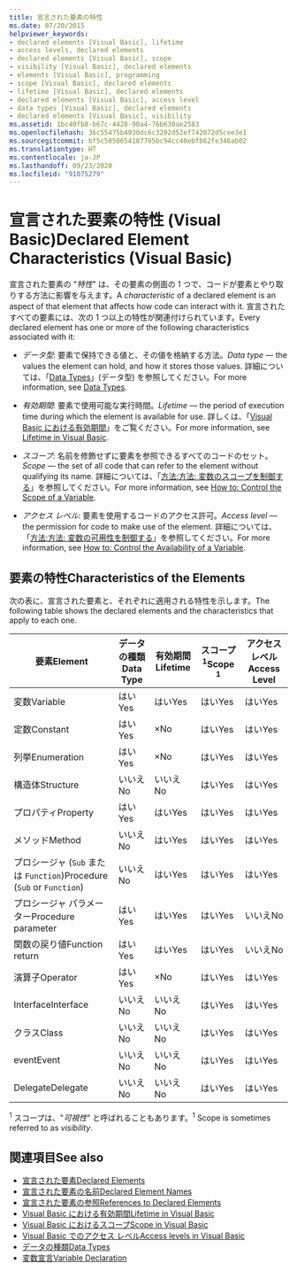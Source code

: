 ```yaml
---
title: 宣言された要素の特性
ms.date: 07/20/2015
helpviewer_keywords:
- declared elements [Visual Basic], lifetime
- access levels, declared elements
- declared elements [Visual Basic], scope
- visibility [Visual Basic], declared elements
- elements [Visual Basic], programming
- scope [Visual Basic], declared elements
- lifetime [Visual Basic], declared elements
- declared elements [Visual Basic], access level
- data types [Visual Basic], declared elements
- declared elements [Visual Basic], visibility
ms.assetid: 1bc40fb8-b67c-4428-90a4-76b630ae2583
ms.openlocfilehash: 36c55475b4930dc6c3202d52ef742072d5cee3e1
ms.sourcegitcommit: bf5c5850654187705bc94cc40ebfb62fe346ab02
ms.translationtype: HT
ms.contentlocale: ja-JP
ms.lasthandoff: 09/23/2020
ms.locfileid: "91075279"
---
```

# <a name="declared-element-characteristics-visual-basic"></a><span data-ttu-id="3e03e-102">宣言された要素の特性 (Visual Basic)</span><span class="sxs-lookup"><span data-stu-id="3e03e-102">Declared Element Characteristics (Visual Basic)</span></span>

<span data-ttu-id="3e03e-103">宣言された要素の "*特性*" は、その要素の側面の 1 つで、コードが要素とやり取りする方法に影響を与えます。</span><span class="sxs-lookup"><span data-stu-id="3e03e-103">A *characteristic* of a declared element is an aspect of that element that affects how code can interact with it.</span></span> <span data-ttu-id="3e03e-104">宣言されたすべての要素には、次の 1 つ以上の特性が関連付けられています。</span><span class="sxs-lookup"><span data-stu-id="3e03e-104">Every declared element has one or more of the following characteristics associated with it:</span></span>  
  
- <span data-ttu-id="3e03e-105">*データ型*: 要素で保持できる値と、その値を格納する方法。</span><span class="sxs-lookup"><span data-stu-id="3e03e-105">*Data type* — the values the element can hold, and how it stores those values.</span></span> <span data-ttu-id="3e03e-106">詳細については、「[Data Types](../../../language-reference/data-types/index.md)」(データ型) を参照してください。</span><span class="sxs-lookup"><span data-stu-id="3e03e-106">For more information, see [Data Types](../../../language-reference/data-types/index.md).</span></span>  
  
- <span data-ttu-id="3e03e-107">*有効期間*: 要素で使用可能な実行時間。</span><span class="sxs-lookup"><span data-stu-id="3e03e-107">*Lifetime* — the period of execution time during which the element is available for use.</span></span> <span data-ttu-id="3e03e-108">詳しくは、「[Visual Basic における有効期間](lifetime.md)」をご覧ください。</span><span class="sxs-lookup"><span data-stu-id="3e03e-108">For more information, see [Lifetime in Visual Basic](lifetime.md).</span></span>  
  
- <span data-ttu-id="3e03e-109">*スコープ*: 名前を修飾せずに要素を参照できるすべてのコードのセット。</span><span class="sxs-lookup"><span data-stu-id="3e03e-109">*Scope* — the set of all code that can refer to the element without qualifying its name.</span></span> <span data-ttu-id="3e03e-110">詳細については、「[方法:方法: 変数のスコープを制御する](how-to-control-the-scope-of-a-variable.md)」を参照してください。</span><span class="sxs-lookup"><span data-stu-id="3e03e-110">For more information, see [How to: Control the Scope of a Variable](how-to-control-the-scope-of-a-variable.md).</span></span>  
  
- <span data-ttu-id="3e03e-111">*アクセス レベル*: 要素を使用するコードのアクセス許可。</span><span class="sxs-lookup"><span data-stu-id="3e03e-111">*Access level* — the permission for code to make use of the element.</span></span> <span data-ttu-id="3e03e-112">詳細については、「[方法:方法: 変数の可用性を制御する](how-to-control-the-availability-of-a-variable.md)」を参照してください。</span><span class="sxs-lookup"><span data-stu-id="3e03e-112">For more information, see [How to: Control the Availability of a Variable](how-to-control-the-availability-of-a-variable.md).</span></span>  
  
## <a name="characteristics-of-the-elements"></a><span data-ttu-id="3e03e-113">要素の特性</span><span class="sxs-lookup"><span data-stu-id="3e03e-113">Characteristics of the Elements</span></span>  

 <span data-ttu-id="3e03e-114">次の表に、宣言された要素と、それぞれに適用される特性を示します。</span><span class="sxs-lookup"><span data-stu-id="3e03e-114">The following table shows the declared elements and the characteristics that apply to each one.</span></span>  
  
|<span data-ttu-id="3e03e-115">要素</span><span class="sxs-lookup"><span data-stu-id="3e03e-115">Element</span></span>|<span data-ttu-id="3e03e-116">データの種類</span><span class="sxs-lookup"><span data-stu-id="3e03e-116">Data Type</span></span>|<span data-ttu-id="3e03e-117">有効期間</span><span class="sxs-lookup"><span data-stu-id="3e03e-117">Lifetime</span></span>|<span data-ttu-id="3e03e-118">スコープ <sup>1</sup></span><span class="sxs-lookup"><span data-stu-id="3e03e-118">Scope <sup>1</sup></span></span>|<span data-ttu-id="3e03e-119">アクセス レベル</span><span class="sxs-lookup"><span data-stu-id="3e03e-119">Access Level</span></span>|  
|-------------|---------------|--------------|------------------------|------------------|  
|<span data-ttu-id="3e03e-120">変数</span><span class="sxs-lookup"><span data-stu-id="3e03e-120">Variable</span></span>|<span data-ttu-id="3e03e-121">はい</span><span class="sxs-lookup"><span data-stu-id="3e03e-121">Yes</span></span>|<span data-ttu-id="3e03e-122">はい</span><span class="sxs-lookup"><span data-stu-id="3e03e-122">Yes</span></span>|<span data-ttu-id="3e03e-123">はい</span><span class="sxs-lookup"><span data-stu-id="3e03e-123">Yes</span></span>|<span data-ttu-id="3e03e-124">はい</span><span class="sxs-lookup"><span data-stu-id="3e03e-124">Yes</span></span>|  
|<span data-ttu-id="3e03e-125">定数</span><span class="sxs-lookup"><span data-stu-id="3e03e-125">Constant</span></span>|<span data-ttu-id="3e03e-126">はい</span><span class="sxs-lookup"><span data-stu-id="3e03e-126">Yes</span></span>|<span data-ttu-id="3e03e-127">×</span><span class="sxs-lookup"><span data-stu-id="3e03e-127">No</span></span>|<span data-ttu-id="3e03e-128">はい</span><span class="sxs-lookup"><span data-stu-id="3e03e-128">Yes</span></span>|<span data-ttu-id="3e03e-129">はい</span><span class="sxs-lookup"><span data-stu-id="3e03e-129">Yes</span></span>|  
|<span data-ttu-id="3e03e-130">列挙</span><span class="sxs-lookup"><span data-stu-id="3e03e-130">Enumeration</span></span>|<span data-ttu-id="3e03e-131">はい</span><span class="sxs-lookup"><span data-stu-id="3e03e-131">Yes</span></span>|<span data-ttu-id="3e03e-132">×</span><span class="sxs-lookup"><span data-stu-id="3e03e-132">No</span></span>|<span data-ttu-id="3e03e-133">はい</span><span class="sxs-lookup"><span data-stu-id="3e03e-133">Yes</span></span>|<span data-ttu-id="3e03e-134">はい</span><span class="sxs-lookup"><span data-stu-id="3e03e-134">Yes</span></span>|  
|<span data-ttu-id="3e03e-135">構造体</span><span class="sxs-lookup"><span data-stu-id="3e03e-135">Structure</span></span>|<span data-ttu-id="3e03e-136">いいえ</span><span class="sxs-lookup"><span data-stu-id="3e03e-136">No</span></span>|<span data-ttu-id="3e03e-137">いいえ</span><span class="sxs-lookup"><span data-stu-id="3e03e-137">No</span></span>|<span data-ttu-id="3e03e-138">はい</span><span class="sxs-lookup"><span data-stu-id="3e03e-138">Yes</span></span>|<span data-ttu-id="3e03e-139">はい</span><span class="sxs-lookup"><span data-stu-id="3e03e-139">Yes</span></span>|  
|<span data-ttu-id="3e03e-140">プロパティ</span><span class="sxs-lookup"><span data-stu-id="3e03e-140">Property</span></span>|<span data-ttu-id="3e03e-141">はい</span><span class="sxs-lookup"><span data-stu-id="3e03e-141">Yes</span></span>|<span data-ttu-id="3e03e-142">はい</span><span class="sxs-lookup"><span data-stu-id="3e03e-142">Yes</span></span>|<span data-ttu-id="3e03e-143">はい</span><span class="sxs-lookup"><span data-stu-id="3e03e-143">Yes</span></span>|<span data-ttu-id="3e03e-144">はい</span><span class="sxs-lookup"><span data-stu-id="3e03e-144">Yes</span></span>|  
|<span data-ttu-id="3e03e-145">メソッド</span><span class="sxs-lookup"><span data-stu-id="3e03e-145">Method</span></span>|<span data-ttu-id="3e03e-146">いいえ</span><span class="sxs-lookup"><span data-stu-id="3e03e-146">No</span></span>|<span data-ttu-id="3e03e-147">はい</span><span class="sxs-lookup"><span data-stu-id="3e03e-147">Yes</span></span>|<span data-ttu-id="3e03e-148">はい</span><span class="sxs-lookup"><span data-stu-id="3e03e-148">Yes</span></span>|<span data-ttu-id="3e03e-149">はい</span><span class="sxs-lookup"><span data-stu-id="3e03e-149">Yes</span></span>|  
|<span data-ttu-id="3e03e-150">プロシージャ (`Sub` または `Function`)</span><span class="sxs-lookup"><span data-stu-id="3e03e-150">Procedure (`Sub` or `Function`)</span></span>|<span data-ttu-id="3e03e-151">いいえ</span><span class="sxs-lookup"><span data-stu-id="3e03e-151">No</span></span>|<span data-ttu-id="3e03e-152">はい</span><span class="sxs-lookup"><span data-stu-id="3e03e-152">Yes</span></span>|<span data-ttu-id="3e03e-153">はい</span><span class="sxs-lookup"><span data-stu-id="3e03e-153">Yes</span></span>|<span data-ttu-id="3e03e-154">はい</span><span class="sxs-lookup"><span data-stu-id="3e03e-154">Yes</span></span>|  
|<span data-ttu-id="3e03e-155">プロシージャ パラメーター</span><span class="sxs-lookup"><span data-stu-id="3e03e-155">Procedure parameter</span></span>|<span data-ttu-id="3e03e-156">はい</span><span class="sxs-lookup"><span data-stu-id="3e03e-156">Yes</span></span>|<span data-ttu-id="3e03e-157">はい</span><span class="sxs-lookup"><span data-stu-id="3e03e-157">Yes</span></span>|<span data-ttu-id="3e03e-158">はい</span><span class="sxs-lookup"><span data-stu-id="3e03e-158">Yes</span></span>|<span data-ttu-id="3e03e-159">いいえ</span><span class="sxs-lookup"><span data-stu-id="3e03e-159">No</span></span>|  
|<span data-ttu-id="3e03e-160">関数の戻り値</span><span class="sxs-lookup"><span data-stu-id="3e03e-160">Function return</span></span>|<span data-ttu-id="3e03e-161">はい</span><span class="sxs-lookup"><span data-stu-id="3e03e-161">Yes</span></span>|<span data-ttu-id="3e03e-162">はい</span><span class="sxs-lookup"><span data-stu-id="3e03e-162">Yes</span></span>|<span data-ttu-id="3e03e-163">はい</span><span class="sxs-lookup"><span data-stu-id="3e03e-163">Yes</span></span>|<span data-ttu-id="3e03e-164">いいえ</span><span class="sxs-lookup"><span data-stu-id="3e03e-164">No</span></span>|  
|<span data-ttu-id="3e03e-165">演算子</span><span class="sxs-lookup"><span data-stu-id="3e03e-165">Operator</span></span>|<span data-ttu-id="3e03e-166">はい</span><span class="sxs-lookup"><span data-stu-id="3e03e-166">Yes</span></span>|<span data-ttu-id="3e03e-167">×</span><span class="sxs-lookup"><span data-stu-id="3e03e-167">No</span></span>|<span data-ttu-id="3e03e-168">はい</span><span class="sxs-lookup"><span data-stu-id="3e03e-168">Yes</span></span>|<span data-ttu-id="3e03e-169">はい</span><span class="sxs-lookup"><span data-stu-id="3e03e-169">Yes</span></span>|  
|<span data-ttu-id="3e03e-170">Interface</span><span class="sxs-lookup"><span data-stu-id="3e03e-170">Interface</span></span>|<span data-ttu-id="3e03e-171">いいえ</span><span class="sxs-lookup"><span data-stu-id="3e03e-171">No</span></span>|<span data-ttu-id="3e03e-172">いいえ</span><span class="sxs-lookup"><span data-stu-id="3e03e-172">No</span></span>|<span data-ttu-id="3e03e-173">はい</span><span class="sxs-lookup"><span data-stu-id="3e03e-173">Yes</span></span>|<span data-ttu-id="3e03e-174">はい</span><span class="sxs-lookup"><span data-stu-id="3e03e-174">Yes</span></span>|  
|<span data-ttu-id="3e03e-175">クラス</span><span class="sxs-lookup"><span data-stu-id="3e03e-175">Class</span></span>|<span data-ttu-id="3e03e-176">いいえ</span><span class="sxs-lookup"><span data-stu-id="3e03e-176">No</span></span>|<span data-ttu-id="3e03e-177">いいえ</span><span class="sxs-lookup"><span data-stu-id="3e03e-177">No</span></span>|<span data-ttu-id="3e03e-178">はい</span><span class="sxs-lookup"><span data-stu-id="3e03e-178">Yes</span></span>|<span data-ttu-id="3e03e-179">はい</span><span class="sxs-lookup"><span data-stu-id="3e03e-179">Yes</span></span>|  
|<span data-ttu-id="3e03e-180">event</span><span class="sxs-lookup"><span data-stu-id="3e03e-180">Event</span></span>|<span data-ttu-id="3e03e-181">いいえ</span><span class="sxs-lookup"><span data-stu-id="3e03e-181">No</span></span>|<span data-ttu-id="3e03e-182">いいえ</span><span class="sxs-lookup"><span data-stu-id="3e03e-182">No</span></span>|<span data-ttu-id="3e03e-183">はい</span><span class="sxs-lookup"><span data-stu-id="3e03e-183">Yes</span></span>|<span data-ttu-id="3e03e-184">はい</span><span class="sxs-lookup"><span data-stu-id="3e03e-184">Yes</span></span>|  
|<span data-ttu-id="3e03e-185">Delegate</span><span class="sxs-lookup"><span data-stu-id="3e03e-185">Delegate</span></span>|<span data-ttu-id="3e03e-186">いいえ</span><span class="sxs-lookup"><span data-stu-id="3e03e-186">No</span></span>|<span data-ttu-id="3e03e-187">いいえ</span><span class="sxs-lookup"><span data-stu-id="3e03e-187">No</span></span>|<span data-ttu-id="3e03e-188">はい</span><span class="sxs-lookup"><span data-stu-id="3e03e-188">Yes</span></span>|<span data-ttu-id="3e03e-189">はい</span><span class="sxs-lookup"><span data-stu-id="3e03e-189">Yes</span></span>|  
  
 <span data-ttu-id="3e03e-190"><sup>1</sup> スコープは、"*可視性*" と呼ばれることもあります。</span><span class="sxs-lookup"><span data-stu-id="3e03e-190"><sup>1</sup> Scope is sometimes referred to as *visibility*.</span></span>  
  
## <a name="see-also"></a><span data-ttu-id="3e03e-191">関連項目</span><span class="sxs-lookup"><span data-stu-id="3e03e-191">See also</span></span>

- [<span data-ttu-id="3e03e-192">宣言された要素</span><span class="sxs-lookup"><span data-stu-id="3e03e-192">Declared Elements</span></span>](index.md)
- [<span data-ttu-id="3e03e-193">宣言された要素の名前</span><span class="sxs-lookup"><span data-stu-id="3e03e-193">Declared Element Names</span></span>](declared-element-names.md)
- [<span data-ttu-id="3e03e-194">宣言された要素の参照</span><span class="sxs-lookup"><span data-stu-id="3e03e-194">References to Declared Elements</span></span>](references-to-declared-elements.md)
- [<span data-ttu-id="3e03e-195">Visual Basic における有効期間</span><span class="sxs-lookup"><span data-stu-id="3e03e-195">Lifetime in Visual Basic</span></span>](lifetime.md)
- [<span data-ttu-id="3e03e-196">Visual Basic におけるスコープ</span><span class="sxs-lookup"><span data-stu-id="3e03e-196">Scope in Visual Basic</span></span>](scope.md)
- [<span data-ttu-id="3e03e-197">Visual Basic でのアクセス レベル</span><span class="sxs-lookup"><span data-stu-id="3e03e-197">Access levels in Visual Basic</span></span>](access-levels.md)
- [<span data-ttu-id="3e03e-198">データの種類</span><span class="sxs-lookup"><span data-stu-id="3e03e-198">Data Types</span></span>](../data-types/index.md)
- [<span data-ttu-id="3e03e-199">変数宣言</span><span class="sxs-lookup"><span data-stu-id="3e03e-199">Variable Declaration</span></span>](../variables/variable-declaration.md)
